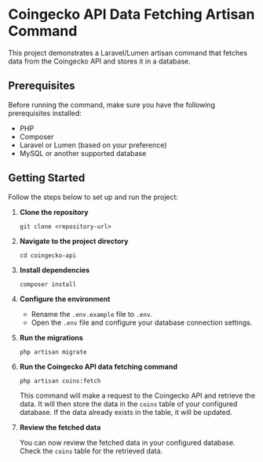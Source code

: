# Coingecko API Data Fetching Artisan Command

This project demonstrates a Laravel/Lumen artisan command that fetches data from the Coingecko API and stores it in a database.

## Prerequisites

Before running the command, make sure you have the following prerequisites installed:

- PHP
- Composer
- Laravel or Lumen (based on your preference)
- MySQL or another supported database

## Getting Started

Follow the steps below to set up and run the project:

1. **Clone the repository**

   ```
   git clone <repository-url>
   ```

2. **Navigate to the project directory**

   ```
   cd coingecko-api
   ```

3. **Install dependencies**

   ```
   composer install
   ```

4. **Configure the environment**

   - Rename the `.env.example` file to `.env`.
   - Open the `.env` file and configure your database connection settings.

5. **Run the migrations**

   ```
   php artisan migrate
   ```

6. **Run the Coingecko API data fetching command**

   ```
   php artisan coins:fetch
   ```

   This command will make a request to the Coingecko API and retrieve the data. It will then store the data in the `coins` table of your configured database. If the data already exists in the table, it will be updated.

7. **Review the fetched data**

   You can now review the fetched data in your configured database. Check the `coins` table for the retrieved data.


